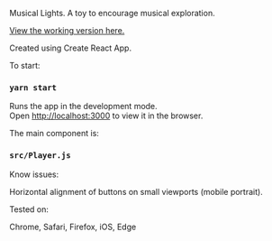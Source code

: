 Musical Lights. A toy to encourage musical exploration.

[View the working version here.](https://musical-lights.ams3.digitaloceanspaces.com/index.html)

Created using Create React App.

To start:

### `yarn start`

Runs the app in the development mode.<br />
Open [http://localhost:3000](http://localhost:3000) to view it in the browser.

The main component is:

### `src/Player.js`

Know issues:

Horizontal alignment of buttons on small viewports (mobile portrait).

Tested on:

Chrome, Safari, Firefox, iOS, Edge